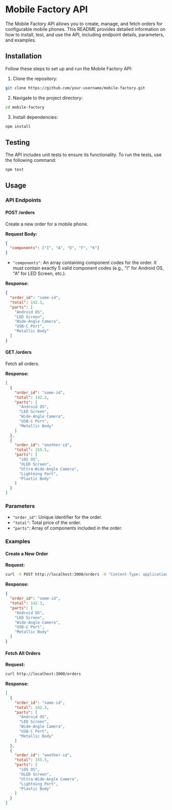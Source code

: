 # Mobile Factory API

The Mobile Factory API allows you to create, manage, and fetch orders for configurable mobile phones. This README provides detailed information on how to install, test, and use the API, including endpoint details, parameters, and examples.

## Installation

Follow these steps to set up and run the Mobile Factory API:

1. Clone the repository:

```bash
git clone https://github.com/your-username/mobile-factory.git
```

2. Navigate to the project directory:

```bash
cd mobile-factory
```

3. Install dependencies:

```bash
npm install
```

## Testing

The API includes unit tests to ensure its functionality. To run the tests, use the following command:

```bash
npm test
```

## Usage

### API Endpoints

#### POST /orders

Create a new order for a mobile phone.

**Request Body:**

```json
{
  "components": ["I", "A", "D", "F", "K"]
}
```

- `"components"`: An array containing component codes for the order. It must contain exactly 5 valid component codes (e.g., "I" for Android OS, "A" for LED Screen, etc.).

**Response:**

```json
{
  "order_id": "some-id",
  "total": 142.3,
  "parts": [
    "Android OS",
    "LED Screen",
    "Wide-Angle Camera",
    "USB-C Port",
    "Metallic Body"
  ]
}
```

#### GET /orders

Fetch all orders.

**Response:**

```json
[
  {
    "order_id": "some-id",
    "total": 142.3,
    "parts": [
      "Android OS",
      "LED Screen",
      "Wide-Angle Camera",
      "USB-C Port",
      "Metallic Body"
    ]
  },
  {
    "order_id": "another-id",
    "total": 155.5,
    "parts": [
      "iOS OS",
      "OLED Screen",
      "Ultra-Wide-Angle Camera",
      "Lightning Port",
      "Plastic Body"
    ]
  }
]
```

### Parameters

- `"order_id"`: Unique identifier for the order.
- `"total"`: Total price of the order.
- `"parts"`: Array of components included in the order.

### Examples

#### Create a New Order

**Request:**

```bash
curl -X POST http://localhost:3000/orders -H "Content-Type: application/json" -d '{ "components": ["I", "A", "D", "F", "K"] }'
```

**Response:**

```json
{
  "order_id": "some-id",
  "total": 142.3,
  "parts": [
    "Android OS",
    "LED Screen",
    "Wide-Angle Camera",
    "USB-C Port",
    "Metallic Body"
  ]
}
```

#### Fetch All Orders

**Request:**

```bash
curl http://localhost:3000/orders
```

**Response:**

```json
[
  {
    "order_id": "some-id",
    "total": 142.3,
    "parts": [
      "Android OS",
      "LED Screen",
      "Wide-Angle Camera",
      "USB-C Port",
      "Metallic Body"
    ]
  },
  {
    "order_id": "another-id",
    "total": 155.5,
    "parts": [
      "iOS OS",
      "OLED Screen",
      "Ultra-Wide-Angle Camera",
      "Lightning Port",
      "Plastic Body"
    ]
  }
]
```
